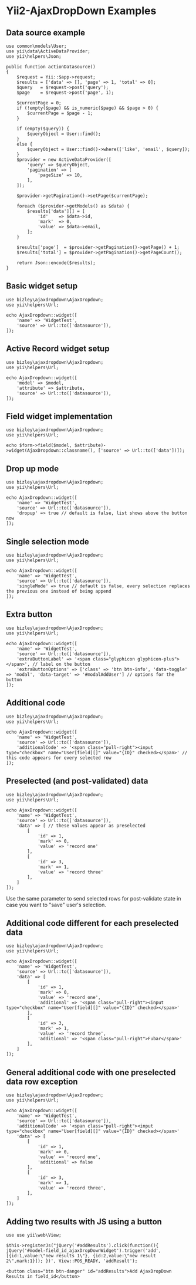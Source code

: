 # Yii2-AjaxDropDown Examples

## Data source example

    use common\models\User;
    use yii\data\ActiveDataProvider;
    use yii\helpers\Json;

    public function actionDatasource()
    {
        $request = Yii::$app->request;
        $results = ['data' => [], 'page' => 1, 'total' => 0];
        $query   = $request->post('query');
        $page    = $request->post('page', 1);
        
        $currentPage = 0;
        if (!empty($page) && is_numeric($page) && $page > 0) {
            $currentPage = $page - 1;
        }
        
        if (empty($query)) {
            $queryObject = User::find();
        }
        else {
            $queryObject = User::find()->where(['like', 'email', $query]);
        }        
        $provider = new ActiveDataProvider([
            'query' => $queryObject,
            'pagination' => [
                'pageSize' => 10,
            ],
        ]);
        
        $provider->getPagination()->setPage($currentPage);

        foreach ($provider->getModels() as $data) {
            $results['data'][] = [
                'id'    => $data->id,
                'mark'  => 0,
                'value' => $data->email,
            ];
        }
        
        $results['page']  = $provider->getPagination()->getPage() + 1;
        $results['total'] = $provider->getPagination()->getPageCount();

        return Json::encode($results);
    }

## Basic widget setup

    use bizley\ajaxdropdown\AjaxDropdown;
    use yii\helpers\Url;
    
    echo AjaxDropdown::widget([
        'name' => 'WidgetTest',
        'source' => Url::to(['datasource']),
    ]);

## Active Record widget setup

    use bizley\ajaxdropdown\AjaxDropdown;
    use yii\helpers\Url;
    
    echo AjaxDropdown::widget([
        'model' => $model,
        'attribute' => $attribute,
        'source' => Url::to(['datasource']),
    ]);

## Field widget implementation

    use bizley\ajaxdropdown\AjaxDropdown;
    use yii\helpers\Url;
    
    echo $form->field($model, $attribute)->widget(AjaxDropdown::classname(), ['source' => Url::to(['data'])]);

## Drop up mode

    use bizley\ajaxdropdown\AjaxDropdown;
    use yii\helpers\Url;
    
    echo AjaxDropdown::widget([
        'name' => 'WidgetTest',
        'source' => Url::to(['datasource']),
        'dropup' => true // default is false, list shows above the button now
    ]);

## Single selection mode

    use bizley\ajaxdropdown\AjaxDropdown;
    use yii\helpers\Url;
    
    echo AjaxDropdown::widget([
        'name' => 'WidgetTest',
        'source' => Url::to(['datasource']),
        'singleMode' => true // default is false, every selection replaces the previous one instead of being append
    ]);

## Extra button

    use bizley\ajaxdropdown\AjaxDropdown;
    use yii\helpers\Url;
    
    echo AjaxDropdown::widget([
        'name' => 'WidgetTest',
        'source' => Url::to(['datasource']),
        'extraButtonLabel' => '<span class="glyphicon glyphicon-plus"></span>', // label on the button
        'extraButtonOptions' => ['class' => 'btn btn-info', 'data-toggle' => 'modal', 'data-target' => '#modalAddUser'] // options for the button
    ]);

## Additional code

    use bizley\ajaxdropdown\AjaxDropdown;
    use yii\helpers\Url;
    
    echo AjaxDropdown::widget([
        'name' => 'WidgetTest',
        'source' => Url::to(['datasource']),
        'additionalCode' => '<span class="pull-right"><input type="checkbox" name="User[field][]" value="{ID}" checked></span>' // this code appears for every selected row
    ]);

## Preselected (and post-validated) data

    use bizley\ajaxdropdown\AjaxDropdown;
    use yii\helpers\Url;
    
    echo AjaxDropdown::widget([
        'name' => 'WidgetTest',
        'source' => Url::to(['datasource']),
        'data' => [ // these values appear as preselected
            [
                'id' => 1,
                'mark' => 0,
                'value' => 'record one'
            ],
            [
                'id' => 3,
                'mark' => 1,
                'value' => 'record three'
            ],
        ]
    ]);

Use the same parameter to send selected rows for post-validate state in case you want to "save" user's selection.

## Additional code different for each preselected data

    use bizley\ajaxdropdown\AjaxDropdown;
    use yii\helpers\Url;
    
    echo AjaxDropdown::widget([
        'name' => 'WidgetTest',
        'source' => Url::to(['datasource']),
        'data' => [
            [
                'id' => 1,
                'mark' => 0,
                'value' => 'record one',
                'additional' => '<span class="pull-right"><input type="checkbox" name="User[field][]" value="{ID}" checked></span>'
            ],
            [
                'id' => 3,
                'mark' => 1,
                'value' => 'record three',
                'additional' => '<span class="pull-right">Fubar</span>'
            ],
        ]
    ]);

## General additional code with one preselected data row exception

    use bizley\ajaxdropdown\AjaxDropdown;
    use yii\helpers\Url;
    
    echo AjaxDropdown::widget([
        'name' => 'WidgetTest',
        'source' => Url::to(['datasource']),
        'additionalCode' => '<span class="pull-right"><input type="checkbox" name="User[field][]" value="{ID}" checked></span>'
        'data' => [
            [
                'id' => 1,
                'mark' => 0,
                'value' => 'record one',
                'additional' => false
            ],
            [
                'id' => 3,
                'mark' => 1,
                'value' => 'record three',
            ],
        ]
    ]);

## Adding two results with JS using a button

    use use yii\web\View;

    $this->registerJs("jQuery('#addResults').click(function(){ jQuery('#model-field_id_ajaxDropDownWidget').trigger('add', [{id:1,value:\"new results 1\"}, {id:2,value:\"new result 2\",mark:1}]); })', View::POS_READY, 'addResult');

    <button class="btn btn-danger" id="addResults">Add AjaxDropDown Results in field_id</button>